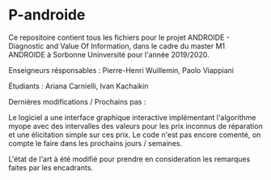 # P-androide

Ce repositoire contient tous les fichiers pour le projet ANDROIDE - Diagnostic and Value Of Information, dans le cadre du master M1 ANDROIDE à Sorbonne Uninversité pour l'année 2019/2020. 

Enseigneurs résponsables :
  Pierre-Henri Wuillemin, 
  Paolo Viappiani

Étudiants :
  Ariana Carnielli, 
  Ivan Kachaikin
  
Dernières modifications / Prochains pas :

Le logiciel a une interface graphique interactive implémentant l'algorithme myope avec des intervalles des valeurs pour les prix inconnus de réparation et une élicitation simple sur ces prix. Le code n'est pas encore comenté, on compte le faire dans les prochains jours / semaines. 

L'état de l'art à été modifié pour prendre en consideration les remarques faites par les encadrants. 
